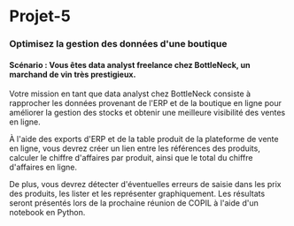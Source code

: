 # Projet-5
### Optimisez la gestion des données d'une boutique 

#### Scénario : Vous êtes data analyst freelance chez BottleNeck, un marchand de vin très prestigieux. 

Votre mission en tant que data analyst chez BottleNeck consiste à rapprocher les données provenant de l'ERP et de la boutique en ligne pour améliorer la gestion des stocks et obtenir une meilleure visibilité des ventes en ligne.

À l'aide des exports d'ERP et de la table produit de la plateforme de vente en ligne, vous devrez créer un lien entre les références des produits, calculer le chiffre d'affaires par produit, ainsi que le total du chiffre d'affaires en ligne.

De plus, vous devrez détecter d'éventuelles erreurs de saisie dans les prix des produits, les lister et les représenter graphiquement. Les résultats seront présentés lors de la prochaine réunion de COPIL à l'aide d'un notebook en Python.  
